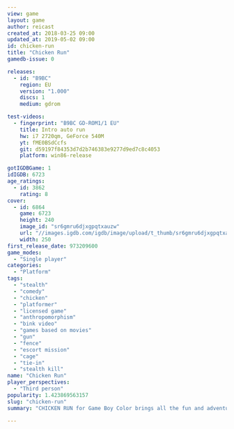 ```yaml
---
view: game
layout: game
author: reicast
created_at: 2018-03-25 09:00
updated_at: 2019-05-02 09:00
id: chicken-run
title: "Chicken Run"
gamedb-issue: 0

releases:
  - id: "B9BC"
    region: EU
    version: "1.000"
    discs: 1
    medium: gdrom

test-videos:
  - fingerprint: "B9BC GD-ROM1/1 EU"
    title: Intro auto run
    hw: i7 2720qm, GeForce 540M
    yt: fME0BSdCcfs
    git: d59197f84353d7d2b746383e9277d9ed7c8c4053
    platform: win86-release

gotIGDBGame: 1
idIGDB: 6723
age_ratings:
  - id: 3862
    rating: 8
cover:
  - id: 6864
    game: 6723
    height: 240
    image_id: "sr6gmru6djxgpqtxauzw"
    url: "//images.igdb.com/igdb/image/upload/t_thumb/sr6gmru6djxgpqtxauzw.jpg"
    width: 250
first_release_date: 973209600
game_modes:
  - "Single player"
categories:
  - "Platform"
tags:
  - "stealth"
  - "comedy"
  - "chicken"
  - "platformer"
  - "licensed game"
  - "anthropomorphism"
  - "bink video"
  - "games based on movies"
  - "gun"
  - "fence"
  - "escort mission"
  - "cage"
  - "tie-in"
  - "stealth kill"
name: "Chicken Run"
player_perspectives:
  - "Third person"
popularity: 1.423869563157
slug: "chicken-run"
summary: "CHICKEN RUN for Game Boy Color brings all the fun and adventure of the movie to the palm of your hand. You take the role of Ginger as you guide your fellow chickens to freedom in this one-player action or puzzle game. More than 20 levels of puzzle-solving adventure span the farmyard and the pie machine, which will keep you busy for hours. To begin, you'll have to bring a group of chickens through the farmyard, carefully avoiding or deactivating any obstacle that may alert the farmers. Then it's off to the pie machine, where mechanical mayhem awaits you if you aren't careful. Once you've brought the chickens through the pie machine, you'll be back in the farmyard with a new bunch of chickens and all new challenges ahead of you. You'll have to avoid obstacles such as dogs, cameras, spotlights, and others, as you make a break for freedom. You can push objects, shut off power, or find shortcuts to get around the many obstacles. And don't forget to keep an eye out for objects you can use to your advantage. You can also use a password to continue your chicken-saving quest another time."

---
```

